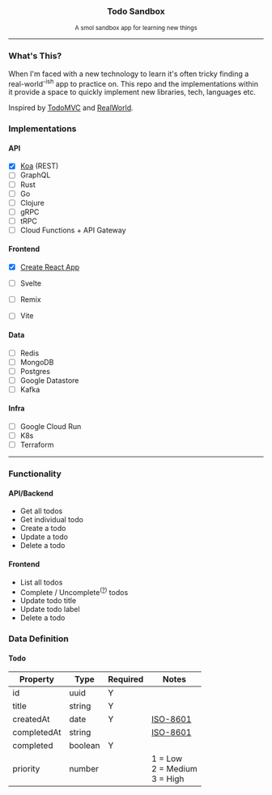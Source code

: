 <p align="center" margin="0"></p>
<h3 align="center">Todo Sandbox</h3>
<p align="center"><sup>A smol sandbox app for learning new things</sup></p>
<hr />

### What's This?

When I'm faced with a new technology to learn it's often tricky finding a real-world<sup>-ish</sup> app to practice on. 
This repo and the implementations within it provide a space to quickly implement new libraries, tech, languages etc.

Inspired by [TodoMVC](https://todomvc.com/) and [RealWorld](https://github.com/gothinkster/realworld).

### Implementations

#### API

- [x] [Koa](https://github.com/JordanAdams/todo-sandbox/tree/master/api/koa) (REST)
- [ ] GraphQL
- [ ] Rust
- [ ] Go
- [ ] Clojure
- [ ] gRPC
- [ ] tRPC
- [ ] Cloud Functions + API Gateway

#### Frontend
- [x] [Create React App](https://github.com/JordanAdams/todo-sandbox/tree/master/web/create-react-app)
- [ ] Svelte
- [ ] Remix
- [ ] Vite


#### Data

- [ ] Redis
- [ ] MongoDB
- [ ] Postgres
- [ ] Google Datastore
- [ ] Kafka

#### Infra

- [ ] Google Cloud Run
- [ ] K8s
- [ ] Terraform

---

### Functionality

#### API/Backend

- Get all todos
- Get individual todo
- Create a todo
- Update a todo
- Delete a todo

#### Frontend

- List all todos
- Complete / Uncomplete<sup>([?](https://www.merriam-webster.com/dictionary/uncomplete))</sup> todos
- Update todo title
- Update todo label
- Delete a todo

### Data Definition

#### Todo

Property    | Type    | Required | Notes
----------- | ------- | -------- | -----
id          | uuid    | Y        | 
title       | string  | Y        |
createdAt   | date    | Y        | [ISO-8601](https://en.wikipedia.org/wiki/ISO_8601)
completedAt | string  |          | [ISO-8601](https://en.wikipedia.org/wiki/ISO_8601)
completed   | boolean | Y        |
priority    | number  |          | 1 = Low <br /> 2 = Medium <br /> 3 = High



